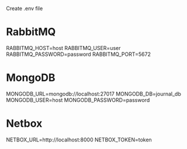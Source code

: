
Create .env file
# RabbitMQ
RABBITMQ_HOST=host
RABBITMQ_USER=user
RABBITMQ_PASSWORD=password
RABBITMQ_PORT=5672

# MongoDB
MONGODB_URL=mongodb://localhost:27017
MONGODB_DB=journal_db
MONGODB_USER=host
MONGODB_PASSWORD=password

# Netbox
NETBOX_URL=http://localhost:8000
NETBOX_TOKEN=token